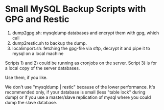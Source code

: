 # Small MySQL Backup Scripts with GPG and Restic 

1. dump2gpg.sh: mysqldump databases and encrypt them with gpg, which call 
2. dump2restic.sh to backup the dump.
3. localimport.sh: fetching the gpg-file via sftp, decrypt it and pipe it to mysql on a local machine

Scripts 1) and 2) could be running as cronjobs on the server. Script 3) is for a local copy of the server databases.

Use them, if you like.

We don't use "mysqldump | restic" because of the lower performance. It's recommended only, if your database is small (less "table lock" during dump) or if you use a master/slave replication of mysql where you could dump the slave database.
